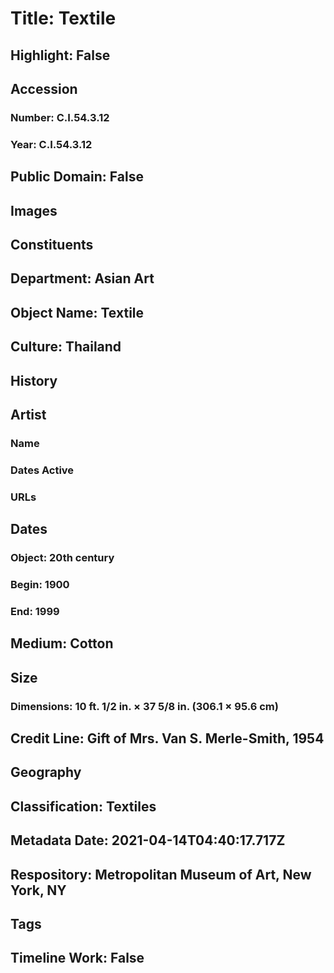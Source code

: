 # Title: Textile
## Highlight: False
## Accession
### Number: C.I.54.3.12
### Year: C.I.54.3.12
## Public Domain: False
## Images
## Constituents
## Department: Asian Art
## Object Name: Textile
## Culture: Thailand
## History
## Artist
### Name
### Dates Active
### URLs
## Dates
### Object: 20th century
### Begin: 1900
### End: 1999
## Medium: Cotton
## Size
### Dimensions: 10 ft. 1/2 in. × 37 5/8 in. (306.1 × 95.6 cm)
## Credit Line: Gift of Mrs. Van S. Merle-Smith, 1954
## Geography
## Classification: Textiles
## Metadata Date: 2021-04-14T04:40:17.717Z
## Respository: Metropolitan Museum of Art, New York, NY
## Tags
## Timeline Work: False